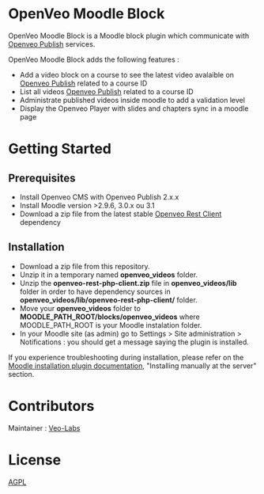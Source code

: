 # OpenVeo Moodle Block

OpenVeo Moodle Block is a Moodle block plugin which communicate with [Openveo Publish](https://github.com/veo-labs/openveo-publish) services.

OpenVeo Moodle Block adds the following features :

- Add a video block on a course to see the latest video avalaible on [Openveo Publish](https://github.com/veo-labs/openveo-publish) related to a course ID
- List all videos [Openveo Publish](https://github.com/veo-labs/openveo-publish) related to a course ID
- Administrate published videos inside moodle to add a validation level
- Display the Openveo Player with slides and chapters sync in a moodle page

# Getting Started

## Prerequisites
- Install Openveo CMS with Openveo Publish 2.x.x
- Install Moodle version >2.9.6, 3.0.x ou 3.1
- Download a zip file from the latest stable [Openveo Rest Client](https://github.com/veo-labs/openveo-rest-php-client) dependency

## Installation
- Download a zip file from this repository.
- Unzip it in a temporary named **openveo_videos** folder.
- Unzip the **openveo-rest-php-client.zip** file in **openveo_videos/lib** folder in order to have dependency sources in **openveo_videos/lib/openveo-rest-php-client/** folder.
- Move your **openveo_videos** folder to **MOODLE_PATH_ROOT/blocks/openveo_videos**  where MOODLE_PATH_ROOT is your Moodle instalation folder.
- In your Moodle site (as admin) go to Settings > Site administration > Notifications : you should get a message saying the plugin is installed.

If you experience troubleshooting during installation, please refer on the [Moodle installation plugin documentation](https://docs.moodle.org/29/en/Installing_plugins), "Installing manually at the server" section.

# Contributors

Maintainer : [Veo-Labs](http://www.veo-labs.com/)

# License

[AGPL](http://www.gnu.org/licenses/agpl-3.0.en.html)
